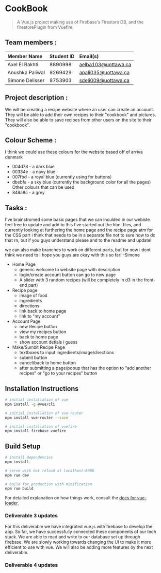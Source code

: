 # CookBook

> A Vue.js project making use of Firebase's Firestore DB, and the firestorePlugin from Vuefire

## Team members :

| **Member Name**           | **Student ID** | **Email(s)**                  |
| :------------------------ | :------------- | :-----------------------------|
| Axel El Bakhti            | 8890998        | aelba103@uottawa.ca           |
| Anushka Paliwal           | 8269429        | apali035@uottawa.ca           |
| Simone Delisser           | 8753903        | sdeli009@uottawa.ca           |

## Project description :

We will be creating a recipe website where an user can create an account. 
They will be able to add their own recipes to their "cookbook" and pictures.
They will also be able to save recipes from other users on the site to their "cookbook".

## Colour Scheme :

I think we could use these colours for the website based off of arriva denmark
- 004d73 - a dark blue
- 00334e - a navy blue 
- 007fbd - a royal blue (currently using for buttons)
- dbebfa - a sky blue (currently the background color for all the pages)
Other colours that can be used
- 848a8c - a grey

## Tasks :
I've brainstromed some basic pages that we can inculded in our webiste feel free to update and add to this
I've started out the html files, and currently looking at furthering the home page and the recipe page atm
for the CSS part i think that needs to be in a separate file not to sure how to do that rn, but if you guys understand please and to the readme and update!

we can also make branches to work on different parts, but for now i dont think we need to 
I hope you guys are okay with this so far! -Simone
- Home Page 
    - generic welcome to website page with description
    - login/create account button can go to new page
    - A slider with 3 random recipes (will be completely in d3 in the front-end part)
- Recipe page
    - image of food
    - ingredients
    - directions
    - link back to home page
    - link to "my account"
- Account Page 
    - new Recipe button
    - view my recipes button
    - back to home page
    - show account detials i guess
- Make/Sumbit Recipe Page
    - textboxes to input ingredients/image/directions
    - submit button
    - cancel/back to home button
    - after submitting a page/popup that has the option to "add another recipes" or "go to your recipes" button

## Installation Instructions

``` bash
# initial installation of vue
npm install -g @vue/cli
```

``` bash
# initial installation of vue router
npm install vue-router --save
```

``` bash
# initial installation of vuefire
npm install firebase vuefire
```

## Build Setup

``` bash
# install dependencies
npm install

# serve with hot reload at localhost:8080
npm run dev

# build for production with minification
npm run build
```

For detailed explanation on how things work, consult the [docs for vue-loader](http://vuejs.github.io/vue-loader).

### Deliverable 3 updates

For this deliverable we have integrated vue.js with firebase to develop the app. So far, we have successfully connected these components of our tech stack. We are able to read and write to our database set up through firebase. We are slowly working towards changing the UI to make it more efficient to use with vue. We will also be adding more features by the next deliverable. 

### Deliverable 4 updates
